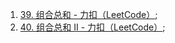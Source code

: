 1.   [39. 组合总和 - 力扣（LeetCode）](https://leetcode.cn/problems/combination-sum/);
2.   [40. 组合总和 II - 力扣（LeetCode）](https://leetcode.cn/problems/combination-sum-ii/);